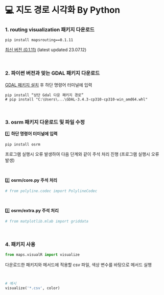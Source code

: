 # 💻 지도 경로 시각화 By Python 

### 1. routing visualization 패키지 다운로드

```shell
pip install mapsrouting==0.1.11
```

[최신 버전 (0.1.11)](https://pypi.org/project/mapsrouting/0.1.11/) (latest updated 23.07.12)

<br>

### 2. 파이썬 버전과 맞는 GDAL 패키지 다운로드
[GDAL 패키지 설치](https://www.lfd.uci.edu/~gohlke/pythonlibs/#gdal) 후 하단 명령어 터미널에 입력

```shell
pip install “상단 Gdal 다운 패키지 경로”
# pip install "C:\Users\...\GDAL-3.4.3-cp310-cp310-win_amd64.whl"
```

<br>

### 3. osrm 패키지 다운로드 및 파일 수정
1️⃣ **하단 명령어 터미널에 입력**

```shell
pip install osrm 
```

프로그램 실행시 오류 발생하여 다음 단계와 같이 주석 처리 진행 (프로그램 실행시 오류 발생)

<br>

2️⃣ **osrm/core.py 주석 처리**

```python
# from polyline.codec import PolylineCodec
```

<br>

3️⃣ **osrm/extra.py 주석 처리**

```python
# from matplotlib.mlab import griddata
```

<br> 

### 4. 패키지 사용
```python
from maps.visualR import visualize
```

다운로드한 패키지와 메서드에 적용할 csv 파일, 색상 변수를 바탕으로 메서드 실행

<br>

```python
# 예시
visualize('*.csv', color)
```